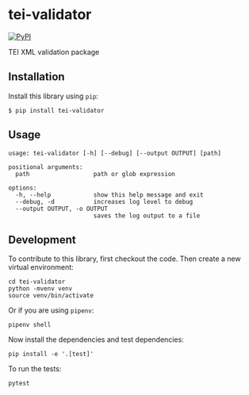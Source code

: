 # tei-validator

[![PyPI](https://img.shields.io/pypi/v/tei-validator.svg)](https://pypi.org/project/tei-validator/)

TEI XML validation package

## Installation

Install this library using `pip`:

    $ pip install tei-validator

## Usage

```shell
usage: tei-validator [-h] [--debug] [--output OUTPUT] [path]

positional arguments:
  path                  path or glob expression 

options:
  -h, --help            show this help message and exit
  --debug, -d           increases log level to debug
  --output OUTPUT, -o OUTPUT
                        saves the log output to a file
```

## Development

To contribute to this library, first checkout the code. Then create a new virtual environment:

    cd tei-validator
    python -mvenv venv
    source venv/bin/activate

Or if you are using `pipenv`:

    pipenv shell

Now install the dependencies and test dependencies:

    pip install -e '.[test]'

To run the tests:

    pytest
